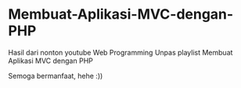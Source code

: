 # Membuat-Aplikasi-MVC-dengan-PHP
Hasil dari nonton youtube Web Programming Unpas playlist Membuat Aplikasi MVC dengan PHP

Semoga bermanfaat, hehe :))
